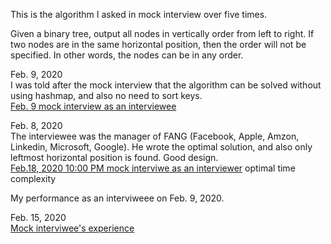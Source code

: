 This is the algorithm I asked in mock interview over five times. 

Given a binary tree, output all nodes in vertically order from left to right. If two nodes are in the same horizontal position, then the order will not be specified. In other words, the nodes can be in any order. 

Feb. 9, 2020<br>
I was told after the mock interview that the algorithm can be solved without using hashmap, and also no need to sort keys. <br>
[Feb. 9 mock interview as an interviewee](https://leetcode.com/problems/vertical-order-traversal-of-a-binary-tree/discuss/504546/C-vertical-traverse-binary-tree-algorithm-(trial-and-error)-in-2020) <br>

Feb. 8, 2020<br>
The interviewee was the manager of FANG (Facebook, Apple, Amzon, Linkedin, Microsoft, Google). He wrote the optimal solution, and also only leftmost horizontal position is found. Good design. <br>
[Feb.18, 2020 10:00 PM mock interviwe as an interviewer](http://juliachencoding.blogspot.com/2020/02/case-study-vertically-traverse-binary.html) optimal time complexity<br>

My performance as an interviweee on Feb. 9, 2020. <br>

Feb. 15, 2020<br>
[Mock interviwee's experience](https://gist.github.com/jianminchen/c6cad3f30d03e7fc9f7e1891cd4df858) <br>



